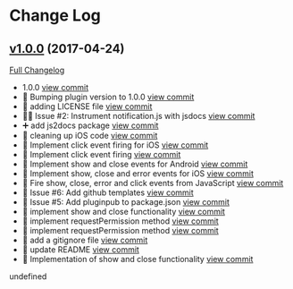 # Change Log

## [v1.0.0](https://github.com/phonegap/phonegap-plugin-local-notification/tree/v1.0.0) (2017-04-24)
[Full Changelog](https://github.com/phonegap/phonegap-plugin-local-notification/compare/v0.0.1...v1.0.0)

- 1.0.0 [view commit](http://github.com/phonegap/phonegap-plugin-local-notification/commit/8885886b2a689b26231b7706db98fa0d3bc58ef1)
- :bookmark: Bumping plugin version to 1.0.0 [view commit](http://github.com/phonegap/phonegap-plugin-local-notification/commit/fe3a598f8512ee9078208a14f133c83430b76663)
- :wrench: adding LICENSE file [view commit](http://github.com/phonegap/phonegap-plugin-local-notification/commit/f7646f9c214fc419b5be18ffdc11802768d44102)
- :beer::memo: Issue #2: Instrument notification.js with jsdocs [view commit](http://github.com/phonegap/phonegap-plugin-local-notification/commit/afd2111b2f66490ed2fb1ddba34c66e80c880e1f)
- :heavy_plus_sign: add js2docs package [view commit](http://github.com/phonegap/phonegap-plugin-local-notification/commit/5dc3ab5b07b89dcba9343b5ef000baac19526f38)
- :hammer: cleaning up iOS code [view commit](http://github.com/phonegap/phonegap-plugin-local-notification/commit/0ee8cc57759ff7f725d89617ea869fb52ef96296)
- :apple: Implement click event firing for iOS [view commit](http://github.com/phonegap/phonegap-plugin-local-notification/commit/c6ee0376cfd735b65f8da831f998302684f2d418)
- :penguin: Implement click event firing [view commit](http://github.com/phonegap/phonegap-plugin-local-notification/commit/75747b93590f6deb66e4cac7acb52b56ea093fff)
- :penguin: Implement show and close events for Android [view commit](http://github.com/phonegap/phonegap-plugin-local-notification/commit/043e8f07e524dfcc2450dc71649719a8f3467fb6)
- :apple: Implement show, close and error events for iOS [view commit](http://github.com/phonegap/phonegap-plugin-local-notification/commit/8b5dbb654cbcba7221b36297bd2370456530d0ca)
- :beer: Fire show, close, error and click events from JavaScript [view commit](http://github.com/phonegap/phonegap-plugin-local-notification/commit/1eb096794e02e1a7ca9acb725521342313a41b41)
- :memo: Issue #6: Add github templates [view commit](http://github.com/phonegap/phonegap-plugin-local-notification/commit/162a82d3365c20a438d62f88a0a4cc64b661a3df)
- :wrench: Issue #5: Add pluginpub to package.json [view commit](http://github.com/phonegap/phonegap-plugin-local-notification/commit/e9e789621b12e09e2ffe58386b1d0b0fdcb000e8)
- :apple: implement show and close functionality [view commit](http://github.com/phonegap/phonegap-plugin-local-notification/commit/1f2d380c8d0cd1bd01b1afe3876dc6c99cb097ec)
- :apple: implement requestPermission method [view commit](http://github.com/phonegap/phonegap-plugin-local-notification/commit/e7762331c10727033c1bc6f5539db484874e6d71)
- :penguin: implement requestPermission method [view commit](http://github.com/phonegap/phonegap-plugin-local-notification/commit/19d2f3908462667fcb72ae45d179f2f2b335fabb)
- :wrench: add a gitignore file [view commit](http://github.com/phonegap/phonegap-plugin-local-notification/commit/f1133b13a4f40f3ecc8525a26c99fbbaade93107)
- :memo: update README [view commit](http://github.com/phonegap/phonegap-plugin-local-notification/commit/85bce1324d79f1325396a812319958185b4363ac)
- :penguin: Implementation of show and close functionality [view commit](http://github.com/phonegap/phonegap-plugin-local-notification/commit/f37464874c699a8db7e37d0c4f1bfd8788eea6fd)

undefined